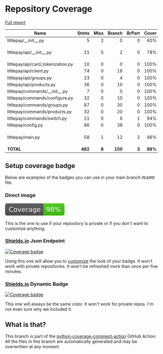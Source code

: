 # Repository Coverage

[Full report](https://htmlpreview.github.io/?https://github.com/cal-itp/littlepay/blob/python-coverage-comment-action-data/htmlcov/index.html)

| Name                                |    Stmts |     Miss |   Branch |   BrPart |   Cover |   Missing |
|------------------------------------ | -------: | -------: | -------: | -------: | ------: | --------: |
| littlepay/\_\_init\_\_.py           |        5 |        2 |        0 |        0 |     60% |       5-7 |
| littlepay/api/\_\_init\_\_.py       |       21 |        5 |        2 |        0 |     78% |36, 53, 68, 81, 101 |
| littlepay/api/card\_tokenization.py |       10 |        0 |        0 |        0 |    100% |           |
| littlepay/api/client.py             |       74 |        0 |       18 |        0 |    100% |           |
| littlepay/api/groups.py             |       23 |        0 |        4 |        0 |    100% |           |
| littlepay/api/products.py           |       36 |        0 |       10 |        0 |    100% |           |
| littlepay/commands/\_\_init\_\_.py  |        7 |        0 |        0 |        0 |    100% |           |
| littlepay/commands/configure.py     |       32 |        0 |       10 |        0 |    100% |           |
| littlepay/commands/groups.py        |       87 |        0 |       30 |        0 |    100% |           |
| littlepay/commands/products.py      |       32 |        0 |       20 |        0 |    100% |           |
| littlepay/commands/switch.py        |       11 |        0 |        6 |        1 |     94% |    13->16 |
| littlepay/config.py                 |       86 |        0 |       38 |        0 |    100% |           |
| littlepay/main.py                   |       58 |        1 |       12 |        2 |     96% |113->exit, 118 |
|                           **TOTAL** |  **482** |    **8** |  **150** |    **3** | **98%** |           |


## Setup coverage badge

Below are examples of the badges you can use in your main branch `README` file.

### Direct image

[![Coverage badge](https://raw.githubusercontent.com/cal-itp/littlepay/python-coverage-comment-action-data/badge.svg)](https://htmlpreview.github.io/?https://github.com/cal-itp/littlepay/blob/python-coverage-comment-action-data/htmlcov/index.html)

This is the one to use if your repository is private or if you don't want to customize anything.

### [Shields.io](https://shields.io) Json Endpoint

[![Coverage badge](https://img.shields.io/endpoint?url=https://raw.githubusercontent.com/cal-itp/littlepay/python-coverage-comment-action-data/endpoint.json)](https://htmlpreview.github.io/?https://github.com/cal-itp/littlepay/blob/python-coverage-comment-action-data/htmlcov/index.html)

Using this one will allow you to [customize](https://shields.io/endpoint) the look of your badge.
It won't work with private repositories. It won't be refreshed more than once per five minutes.

### [Shields.io](https://shields.io) Dynamic Badge

[![Coverage badge](https://img.shields.io/badge/dynamic/json?color=brightgreen&label=coverage&query=%24.message&url=https%3A%2F%2Fraw.githubusercontent.com%2Fcal-itp%2Flittlepay%2Fpython-coverage-comment-action-data%2Fendpoint.json)](https://htmlpreview.github.io/?https://github.com/cal-itp/littlepay/blob/python-coverage-comment-action-data/htmlcov/index.html)

This one will always be the same color. It won't work for private repos. I'm not even sure why we included it.

## What is that?

This branch is part of the
[python-coverage-comment-action](https://github.com/marketplace/actions/python-coverage-comment)
GitHub Action. All the files in this branch are automatically generated and may be
overwritten at any moment.